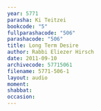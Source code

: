```yaml
---
year: 5771
parasha: Ki Teitzei
bookcode: "5"
fullparashacode: "506"
parashacode: "506"
title: Long Term Desire
author: Rabbi Eliezer Hirsch
date: 2011-09-10
archivecode: 57715061
filename: 5771-506-1
layout: audio
moment: 
shabbat: 
occasion: 
---
```

